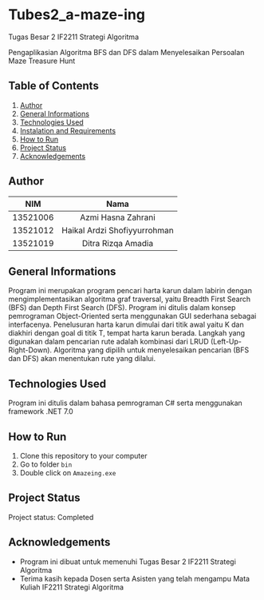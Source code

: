 # Tubes2_a-maze-ing
Tugas Besar 2 IF2211 Strategi Algoritma

Pengaplikasian Algoritma BFS dan DFS dalam Menyelesaikan Persoalan Maze Treasure Hunt

## Table of Contents
1. [Author](#author)
2. [General Informations](#general-informations)
3. [Technologies Used](#technologies-used)
4. [Instalation and Requirements](#instalation-and-requirements)
5. [How to Run](#how-to-run)
6. [Project Status](#project-status)
7. [Acknowledgements](#acknowledgements)

## Author
| NIM | Nama |
|:---:|:----:|
|13521006| Azmi Hasna Zahrani|
|13521012| Haikal Ardzi Shofiyyurrohman|
|13521019| Ditra Rizqa Amadia|

## General Informations
Program ini merupakan program pencari harta karun dalam labirin dengan mengimplementasikan algoritma graf traversal, yaitu Breadth First Search (BFS) dan Depth First Search (DFS). Program ini ditulis dalam konsep pemrograman Object-Oriented serta menggunakan GUI sederhana sebagai interfacenya.
Penelusuran harta karun dimulai dari titik awal yaitu K dan diakhiri dengan goal di titik T, tempat harta karun berada. Langkah yang digunakan dalam pencarian rute adalah kombinasi dari LRUD (Left-Up-Right-Down). Algoritma yang dipilih untuk menyelesaikan pencarian (BFS dan DFS) akan menentukan rute yang dilalui.

## Technologies Used
Program ini ditulis dalam bahasa pemrograman C# serta menggunakan framework .NET 7.0

## How to Run
1. Clone this repository to your computer 
2. Go to folder ```bin```
3. Double click on ```Amazeing.exe```

## Project Status
Project status: Completed

## Acknowledgements
- Program ini dibuat untuk memenuhi Tugas Besar 2 IF2211 Strategi Algoritma
- Terima kasih kepada Dosen serta Asisten yang telah mengampu Mata Kuliah IF2211 Strategi Algoritma

